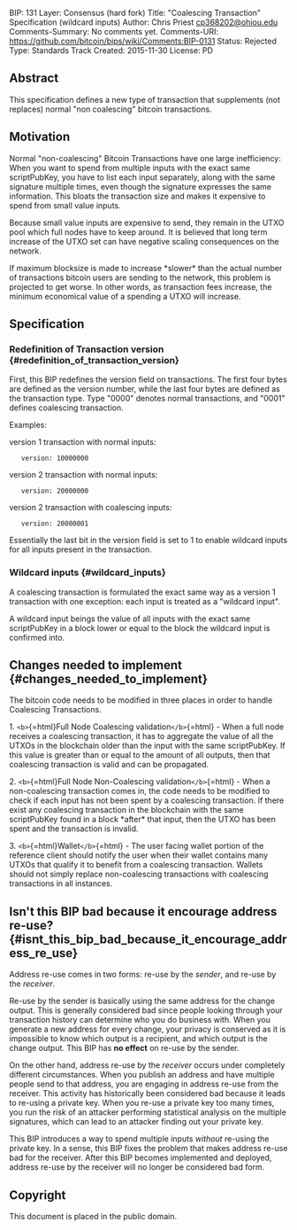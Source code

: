 BIP: 131
Layer: Consensus (hard fork)
Title: "Coalescing Transaction" Specification (wildcard inputs)
Author: Chris Priest <cp368202@ohiou.edu>
Comments-Summary: No comments yet.
Comments-URI: https://github.com/bitcoin/bips/wiki/Comments:BIP-0131
Status: Rejected
Type: Standards Track
Created: 2015-11-30
License: PD

## Abstract

This specification defines a new type of transaction that supplements
(not replaces) normal \"non coalescing\" bitcoin transactions.

## Motivation

Normal \"non-coalescing\" Bitcoin Transactions have one large
inefficiency: When you want to spend from multiple inputs with the exact
same scriptPubKey, you have to list each input separately, along with
the same signature multiple times, even though the signature expresses
the same information. This bloats the transaction size and makes it
expensive to spend from small value inputs.

Because small value inputs are expensive to send, they remain in the
UTXO pool which full nodes have to keep around. It is believed that long
term increase of the UTXO set can have negative scaling consequences on
the network.

If maximum blocksize is made to increase \*slower\* than the actual
number of transactions bitcoin users are sending to the network, this
problem is projected to get worse. In other words, as transaction fees
increase, the minimum economical value of a spending a UTXO will
increase.

## Specification

### Redefinition of Transaction version {#redefinition_of_transaction_version}

First, this BIP redefines the version field on transactions. The first
four bytes are defined as the version number, while the last four bytes
are defined as the transaction type. Type \"0000\" denotes normal
transactions, and \"0001\" defines coalescing transaction.

Examples:

version 1 transaction with normal inputs:

`   version: 10000000`

version 2 transaction with normal inputs:

`   version: 20000000`

version 2 transaction with coalescing inputs:

`   version: 20000001`

Essentially the last bit in the version field is set to 1 to enable
wildcard inputs for all inputs present in the transaction.

### Wildcard inputs {#wildcard_inputs}

A coalescing transaction is formulated the exact same way as a version 1
transaction with one exception: each input is treated as a \"wildcard
input\".

A wildcard input beings the value of all inputs with the exact same
scriptPubKey in a block lower or equal to the block the wildcard input
is confirmed into.

## Changes needed to implement {#changes_needed_to_implement}

The bitcoin code needs to be modified in three places in order to handle
Coalescing Transactions.

1\. `<b>`{=html}Full Node Coalescing validation`</b>`{=html} - When a
full node receives a coalescing transaction, it has to aggregate the
value of all the UTXOs in the blockchain older than the input with the
same scriptPubKey. If this value is greater than or equal to the amount
of all outputs, then that coalescing transaction is valid and can be
propagated.

2\. `<b>`{=html}Full Node Non-Coalescing validation`</b>`{=html} - When
a non-coalescing transaction comes in, the code needs to be modified to
check if each input has not been spent by a coalescing transaction. If
there exist any coalescing transaction in the blockchain with the same
scriptPubKey found in a block \*after\* that input, then the UTXO has
been spent and the transaction is invalid.

3\. `<b>`{=html}Wallet`</b>`{=html} - The user facing wallet portion of
the reference client should notify the user when their wallet contains
many UTXOs that qualify it to benefit from a coalescing transaction.
Wallets should not simply replace non-coalescing transactions with
coalescing transactions in all instances.

## Isn\'t this BIP bad because it encourage address re-use? {#isnt_this_bip_bad_because_it_encourage_address_re_use}

Address re-use comes in two forms: re-use by the *sender*, and re-use by
the *receiver*.

Re-use by the sender is basically using the same address for the change
output. This is generally considered bad since people looking through
your transaction history can determine who you do business with. When
you generate a new address for every change, your privacy is conserved
as it is impossible to know which output is a recipient, and which
output is the change output. This BIP has **no effect** on re-use by the
sender.

On the other hand, address re-use by the *receiver* occurs under
completely different circumstances. When you publish an address and have
multiple people send to that address, you are engaging in address re-use
from the receiver. This activity has historically been considered bad
because it leads to re-using a private key. When you re-use a private
key too many times, you run the risk of an attacker performing
statistical analysis on the multiple signatures, which can lead to an
attacker finding out your private key.

This BIP introduces a way to spend multiple inputs *without* re-using
the private key. In a sense, this BIP fixes the problem that makes
address re-use bad for the receiver. After this BIP becomes implemented
and deployed, address re-use by the receiver will no longer be
considered bad form.

## Copyright

This document is placed in the public domain.
